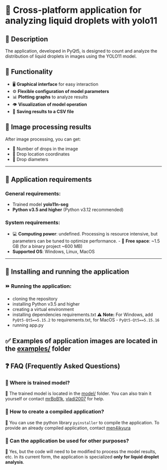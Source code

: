 # 📌 Cross-platform application for analyzing liquid droplets with yolo11

## 📌 Description
The application, developed in PyQt5, is designed to count and analyze the distribution of liquid droplets in images using the YOLO11 model.

## 🚀 Functionality
- 🖥 **Graphical interface** for easy interaction
- ⚙ **Flexible configuration of model parameters**
- 📊 **Plotting graphs** to analyze results
- 👁 **Visualization of model operation**
- 📄 **Saving results to a CSV file**

## 📌 Image processing results
After image processing, you can get:
- 🔢 Number of drops in the image
- 📍 Drop location coordinates
- 📏 Drop diameters

---

## 📌 Application requirements
### General requirements:
- Trained model **yolo11n-seg**
- **Python v3.5 and higher** (Python v3.12 recommended)

### System requirements:
- 💻 **Computing power**: undefined. Processing is resource intensive, but parameters can be tuned to optimize performance. - 💾 **Free space**: ~1.5 GB (for a binary project ~600 MB)
- **Supported OS**: Windows, Linux, MacOS

---

## 📌 Installing and running the application
### ⏩ Running the application:
- cloning the repository
- installing Python v3.5 and higher
- creating a virtual environment
- installing dependencies requirements.txt ⚠️ **Note:** For Windows, add `PyQt5-Qt5==5.15.2` to requirements.txt, for MacOS - `PyQt5-Qt5==5.15.16`
- running app.py

## ✅ Examples of application images are located in the [examples/](examples/) folder

## ❓ FAQ (Frequently Asked Questions)
### 🔹 Where is trained model?
💬 The trained model is located in the [model/](model/) folder. You can also train it yourself or contact [mrBoB1k](https://github.com/mrBoB1k), [vladi2007](https://github.com/vladi2007) for help.
### 🔹 How to create a compiled application?
💬 You can use the python library `pyinstaller` to compile the application. To provide an already compiled application, contact [men4ikyura](https://github.com/men4ikyura)
### 🔹 Can the application be used for other purposes?
💬 Yes, but the code will need to be modified to process the model results, etc. In its current form, the application is specialized **only for liquid droplet analysis**.